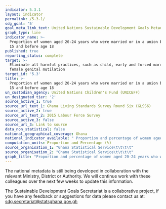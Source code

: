 ```yaml
---
indicator: 5.3.1
layout: indicator
permalink: /5-3-1/
sdg_goal: '5'
goal_meta_link_text: United Nations Sustainable Development Goals Metadata (PDF 207 KB)
graph_type: line
indicator_name: >-
  Proportion of women aged 20-24 years who were married or in a union before age
  15 and before age 18
published: true
reporting_status: complete
target: >-
  Eliminate all harmful practices, such as child, early and forced marriage and
  female genital mutilation
target_id: '5.3'
title: >-
  Proportion of women aged 20-24 years who were married or in a union before age
  15 and before age 18
un_custodian_agency: United Nations Children's Fund (UNICEFF)
un_designated_tier: '2'
source_active_1: true
source_url_text_1: Ghana Living Standards Survey Round Six (GLSS6)
source_active_2: true
source_url_text_2: 2015 Labour Force Survey
source_active_3: false
source_url_3: Link to source
data_non_statistical: false
national_geographical_coverage: Ghana
national_indicator_available: " Proportion and percentage of women aged 20-24 years who were married or in a union before age 18 and before age 15\t\t\t\t"
computation_units: Proportion and Percentage (%)
source_organisation_1: "Ghana Statistical Service\t\t\t\t"
source_organisation_2: "Ghana Statistical Service\t\t\t\t"
graph_title: "Proportion and percentage of women aged 20-24 years who were married or in a union before age 18 and before age 15\t\t\t\t"
---
```

The national metadata is still being developed in collaboration with the relevant Ministry, District or Authority.  We will continue work with these colleagues over the next few weeks to update this information.

The Sustainable Development Goals Secretariat is a collaborative project, if you have any feedback or suggestions for data please contact us at: sdg.secretariat@statsghana.gov.gh
